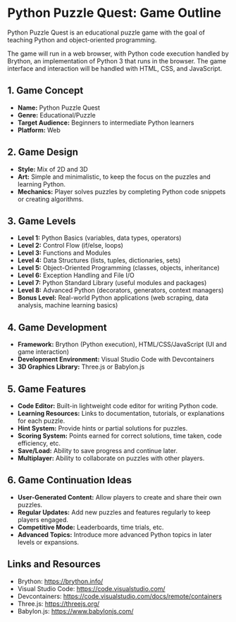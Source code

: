 # Python Puzzle Quest: Game Outline

Python Puzzle Quest is an educational puzzle game with the goal of teaching Python and object-oriented programming. 

The game will run in a web browser, with Python code execution handled by Brython, an implementation of Python 3 that runs in the browser. The game interface and interaction will be handled with HTML, CSS, and JavaScript. 

## 1. Game Concept

- **Name:** Python Puzzle Quest
- **Genre:** Educational/Puzzle
- **Target Audience:** Beginners to intermediate Python learners
- **Platform:** Web

## 2. Game Design

- **Style:** Mix of 2D and 3D
- **Art:** Simple and minimalistic, to keep the focus on the puzzles and learning Python.
- **Mechanics:** Player solves puzzles by completing Python code snippets or creating algorithms. 

## 3. Game Levels

- **Level 1:** Python Basics (variables, data types, operators)
- **Level 2:** Control Flow (if/else, loops)
- **Level 3:** Functions and Modules
- **Level 4:** Data Structures (lists, tuples, dictionaries, sets)
- **Level 5:** Object-Oriented Programming (classes, objects, inheritance)
- **Level 6:** Exception Handling and File I/O
- **Level 7:** Python Standard Library (useful modules and packages)
- **Level 8:** Advanced Python (decorators, generators, context managers)
- **Bonus Level:** Real-world Python applications (web scraping, data analysis, machine learning basics)

## 4. Game Development

- **Framework:** Brython (Python execution), HTML/CSS/JavaScript (UI and game interaction)
- **Development Environment:** Visual Studio Code with Devcontainers
- **3D Graphics Library:** Three.js or Babylon.js

## 5. Game Features

- **Code Editor:** Built-in lightweight code editor for writing Python code.
- **Learning Resources:** Links to documentation, tutorials, or explanations for each puzzle.
- **Hint System:** Provide hints or partial solutions for puzzles.
- **Scoring System:** Points earned for correct solutions, time taken, code efficiency, etc.
- **Save/Load:** Ability to save progress and continue later.
- **Multiplayer:** Ability to collaborate on puzzles with other players.

## 6. Game Continuation Ideas

- **User-Generated Content:** Allow players to create and share their own puzzles.
- **Regular Updates:** Add new puzzles and features regularly to keep players engaged.
- **Competitive Mode:** Leaderboards, time trials, etc.
- **Advanced Topics:** Introduce more advanced Python topics in later levels or expansions.

## Links and Resources

- Brython: https://brython.info/
- Visual Studio Code: https://code.visualstudio.com/
- Devcontainers: https://code.visualstudio.com/docs/remote/containers
- Three.js: https://threejs.org/
- Babylon.js: https://www.babylonjs.com/